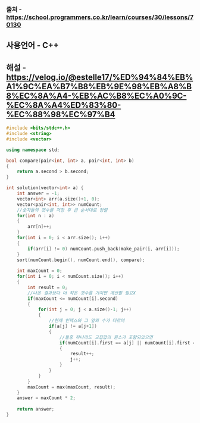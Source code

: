 ### 출처 - https://school.programmers.co.kr/learn/courses/30/lessons/70130
## 사용언어 - C++
## 해설 - https://velog.io/@estelle17/%ED%94%84%EB%A1%9C%EA%B7%B8%EB%9E%98%EB%A8%B8%EC%8A%A4-%EB%AC%B8%EC%A0%9C-%EC%8A%A4%ED%83%80-%EC%88%98%EC%97%B4

```cpp
#include <bits/stdc++.h>
#include <string>
#include <vector>

using namespace std;

bool compare(pair<int, int> a, pair<int, int> b)
{
    return a.second > b.second;
}

int solution(vector<int> a) {
    int answer = -1;
    vector<int> arr(a.size()+1, 0);
    vector<pair<int, int>> numCount;
    //숫자들의 갯수를 저장 후 큰 순서대로 정렬
    for(int n : a)
    {
        arr[n]++;
    }
    for(int i = 0; i < arr.size(); i++)
    {
        if(arr[i] != 0) numCount.push_back(make_pair(i, arr[i]));
    }
    sort(numCount.begin(), numCount.end(), compare);
    
    int maxCount = 0;
    for(int i = 0; i < numCount.size(); i++)
    {
        int result = 0;
        //나온 결과보다 더 작은 갯수를 가지면 계산할 필요X
        if(maxCount <= numCount[i].second)
        {
            for(int j = 0; j < a.size()-1; j++)
            {
                //현재 인덱스와 그 앞의 수가 다르며
                if(a[j] != a[j+1])
                {
                    //둘중 하나라도 교집합의 원소가 포함되있으면
                    if(numCount[i].first == a[j] || numCount[i].first == a[j+1])
                    {
                        result++;
                        j++;
                    }
                }
            }
        }
        maxCount = max(maxCount, result);
    }
    answer = maxCount * 2;
    
    return answer;
}
```